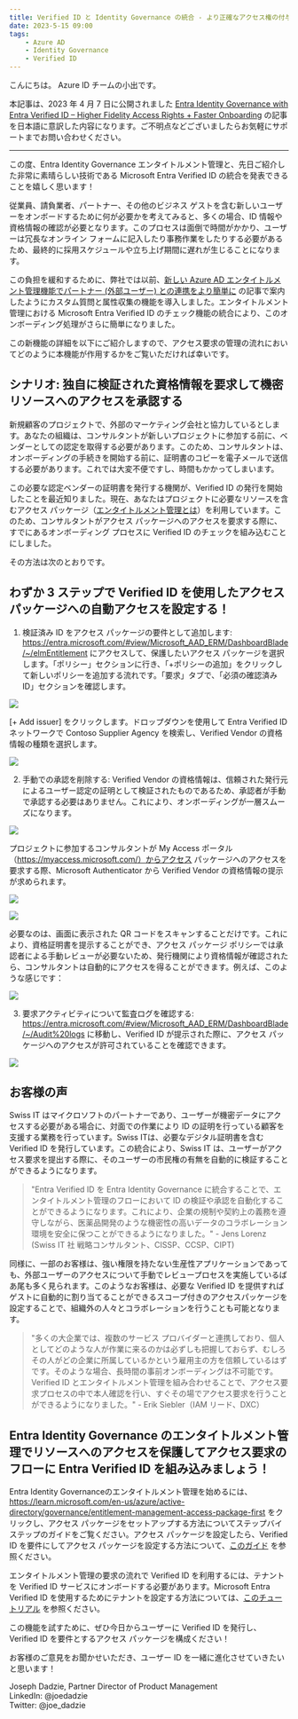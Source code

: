 ```yaml
---
title: Verified ID と Identity Governance の統合 - より正確なアクセス権の付与と迅速なオンボーディング
date: 2023-5-15 09:00
tags:
    - Azure AD
    - Identity Governance
    - Verified ID
---
```


こんにちは。 Azure ID チームの小出です。

本記事は、2023 年 4 月 7 日に公開されました  [Entra Identity Governance with Entra Verified ID – Higher Fidelity Access Rights + Faster Onboarding](https://techcommunity.microsoft.com/t5/microsoft-entra-azure-ad-blog/entra-identity-governance-with-entra-verified-id-higher-fidelity/ba-p/2466934) の記事を日本語に意訳した内容になります。ご不明点などございましたらお気軽にサポートまでお問い合わせください。

---

この度、Entra Identity Governance エンタイトルメント管理と、先日ご紹介した非常に素晴らしい技術である Microsoft Entra Verified ID の統合を発表できることを嬉しく思います！
 
従業員、請負業者、パートナー、その他のビジネス ゲストを含む新しいユーザーをオンボードするために何が必要かを考えてみると、多くの場合、ID 情報や資格情報の確認が必要となります。このプロセスは面倒で時間がかかり、ユーザーは冗長なオンライン フォームに記入したり事務作業をしたりする必要があるため、最終的に採用スケジュールや立ち上げ期間に遅れが生じることになります。
 
この負担を緩和するために、弊社では以前、[新しい Azure AD エンタイトルメント管理機能でパートナー (外部ユーザー) との連携をより簡単に](https://jpazureid.github.io/blog/azure-active-directory/onboard-partners-more-easily-with-new-azure-ad-entitlement/) の記事で案内したようにカスタム質問と属性収集の機能を導入しました。エンタイトルメント管理における Microsoft Entra Verified ID のチェック機能の統合により、このオンボーディング処理がさらに簡単になりました。

この新機能の詳細を以下にご紹介しますので、アクセス要求の管理の流れにおいてどのように本機能が作用するかをご覧いただければ幸いです。 

## シナリオ: 独自に検証された資格情報を要求して機密リソースへのアクセスを承認する

新規顧客のプロジェクトで、外部のマーケティング会社と協力しているとします。あなたの組織は、コンサルタントが新しいプロジェクトに参加する前に、ベンダーとしての認定を取得する必要があります。このため、コンサルタントは、オンボーディングの手続きを開始する前に、証明書のコピーを電子メールで送信する必要があります。これでは大変不便ですし、時間もかかってしまいます。

この必要な認定ベンダーの証明書を発行する機関が、Verified ID の発行を開始したことを最近知りました。現在、あなたはプロジェクトに必要なリソースを含むアクセス パッケージ（[エンタイトルメント管理とは](https://learn.microsoft.com/ja-jp/azure/active-directory/governance/entitlement-management-overview#what-are-access-packages-and-what-resources-can-i-manage-with-them)）を利用しています。このため、コンサルタントがアクセス パッケージへのアクセスを要求する際に、すでにあるオンボーディング プロセスに Verified ID のチェックを組み込むことにしました。

その方法は次のとおりです。

## わずか 3 ステップで Verified ID を使用したアクセス パッケージへの自動アクセスを設定する！ 

1. 検証済み ID をアクセス パッケージの要件として追加します: https://entra.microsoft.com/#view/Microsoft_AAD_ERM/DashboardBlade/~/elmEntitlement  にアクセスして、保護したいアクセス パッケージを選択します。「ポリシー」セクションに行き、「+ポリシーの追加」をクリックして新しいポリシーを追加する流れです。「要求」タブで、「必須の確認済み ID」セクションを確認します。

 ![](./identity-governance-with-verified-id/identity-governance-with-verified-id1.png)

	
	
[+ Add issuer] をクリックします。ドロップダウンを使用して Entra Verified ID ネットワークで Contoso Supplier Agency を検索し、Verified Vendor の資格情報の種類を選択します。
 

 ![](./identity-governance-with-verified-id/identity-governance-with-verified-id2.png)

 


 

2. 手動での承認を削除する: Verified Vendor の資格情報は、信頼された発行元によるユーザー認定の証明として検証されたものであるため、承認者が手動で承認する必要はありません。これにより、オンボーディングが一層スムーズになります。


 ![](./identity-governance-with-verified-id/identity-governance-with-verified-id3.png)


プロジェクトに参加するコンサルタントが My Access ポータル（https://myaccess.microsoft.com/）からアクセス パッケージへのアクセスを要求する際、Microsoft Authenticator から Verified Vendor の資格情報の提示が求められます。

 ![](./identity-governance-with-verified-id/identity-governance-with-verified-id4.png)

 ![](./identity-governance-with-verified-id/identity-governance-with-verified-id5.png)



必要なのは、画面に表示された QR コードをスキャンすることだけです。これにより、資格証明書を提示することができ、アクセス パッケージ ポリシーでは承認者による手動レビューが必要ないため、発行機関により資格情報が確認されたら、コンサルタントは自動的にアクセスを得ることができます。例えば、このような感じです：

 ![](./identity-governance-with-verified-id/identity-governance-with-verified-id6.png)


3. 要求アクティビティについて監査ログを確認する: https://entra.microsoft.com/#view/Microsoft_AAD_ERM/DashboardBlade/~/Audit%20logs に移動し、Verified ID が提示された際に、アクセス パッケージへのアクセスが許可されていることを確認できます。

 ![](./identity-governance-with-verified-id/identity-governance-with-verified-id7.png)


## お客様の声  
 
Swiss IT はマイクロソフトのパートナーであり、ユーザーが機密データにアクセスする必要がある場合に、対面での作業により ID の証明を行っている顧客を支援する業務を行っています。Swiss ITは、必要なデジタル証明書を含む Verified ID を発行しています。この統合により、Swiss IT は、ユーザーがアクセス要求を提出する際に、そのユーザーの市民権の有無を自動的に検証することができるようになります。
  
> "Entra Verified ID を Entra Identity Governance に統合することで、エンタイトルメント管理のフローにおいて ID の検証や承認を自動化することができるようになります。これにより、企業の規制や契約上の義務を遵守しながら、医薬品開発のような機密性の高いデータのコラボレーション環境を安全に保つことができるようになりました。"  - Jens Lorenz (Swiss IT 社 戦略コンサルタント、CISSP、CCSP、CIPT) 
 
同様に、一部のお客様は、強い権限を持たない生産性アプリケーションであっても、外部ユーザーのアクセスについて手動でレビュープロセスを実施しているばあ尾も多く見られます。このようなお客様は、必要な Verified ID を提供すればゲストに自動的に割り当てることができるスコープ付きのアクセスパッケージを設定することで、組織外の人々とコラボレーションを行うことも可能となります。 
  
> "多くの大企業では、複数のサービス プロバイダーと連携しており、個人としてどのような人が作業に来るのかは必ずしも把握しておらず、むしろその人がどの企業に所属しているかという雇用主の方を信頼しているはずです。そのような場合、長時間の事前オンボーディングは不可能です。Verified ID とエンタイトルメント管理を組み合わせることで、アクセス要求プロセスの中で本人確認を行い、すぐその場でアクセス要求を行うことができるようになりました。" - Erik Siebler（IAM リード、DXC）  


## Entra Identity Governance のエンタイトルメント管理でリソースへのアクセスを保護してアクセス要求のフローに Entra Verified ID を組み込みましょう！

Entra Identity Governanceのエンタイトルメント管理を始めるには、https://learn.microsoft.com/en-us/azure/active-directory/governance/entitlement-management-access-package-first をクリックし、アクセス パッケージをセットアップする方法についてステップバイステップのガイドをご覧ください。アクセス パッケージを設定したら、Verified ID を要件にしてアクセス パッケージを設定する方法について、[このガイド](https://learn.microsoft.com/en-us/azure/active-directory/governance/entitlement-management-verified-id-settings) を参照ください。

エンタイトルメント管理の要求の流れで Verified ID を利用するには、テナントを Verified ID サービスにオンボードする必要があります。Microsoft Entra Verified ID を使用するためにテナントを設定する方法については、[このチュートリアル](https://learn.microsoft.com/en-us/azure/active-directory/verifiable-credentials/verifiable-credentials-configure-tenant) を参照ください。

この機能を試すために、ぜひ今日からユーザーに Verified ID を発行し、Verified ID を要件とするアクセス パッケージを構成ください！

お客様のご意見をお聞かせいただき、ユーザー ID を一緒に進化させていきたいと思います！

Joseph Dadzie, Partner Director of Product Management  
LinkedIn: @joedadzie  
Twitter: @joe_dadzie
